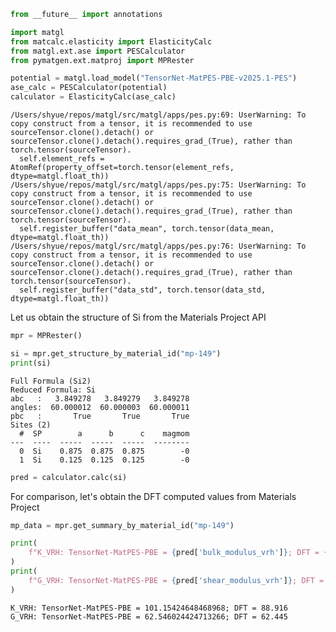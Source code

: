 ```python
from __future__ import annotations

import matgl
from matcalc.elasticity import ElasticityCalc
from matgl.ext.ase import PESCalculator
from pymatgen.ext.matproj import MPRester

potential = matgl.load_model("TensorNet-MatPES-PBE-v2025.1-PES")
ase_calc = PESCalculator(potential)
calculator = ElasticityCalc(ase_calc)
```

    /Users/shyue/repos/matgl/src/matgl/apps/pes.py:69: UserWarning: To copy construct from a tensor, it is recommended to use sourceTensor.clone().detach() or sourceTensor.clone().detach().requires_grad_(True), rather than torch.tensor(sourceTensor).
      self.element_refs = AtomRef(property_offset=torch.tensor(element_refs, dtype=matgl.float_th))
    /Users/shyue/repos/matgl/src/matgl/apps/pes.py:75: UserWarning: To copy construct from a tensor, it is recommended to use sourceTensor.clone().detach() or sourceTensor.clone().detach().requires_grad_(True), rather than torch.tensor(sourceTensor).
      self.register_buffer("data_mean", torch.tensor(data_mean, dtype=matgl.float_th))
    /Users/shyue/repos/matgl/src/matgl/apps/pes.py:76: UserWarning: To copy construct from a tensor, it is recommended to use sourceTensor.clone().detach() or sourceTensor.clone().detach().requires_grad_(True), rather than torch.tensor(sourceTensor).
      self.register_buffer("data_std", torch.tensor(data_std, dtype=matgl.float_th))


Let us obtain the structure of Si from the Materials Project API


```python
mpr = MPRester()
```


```python
si = mpr.get_structure_by_material_id("mp-149")
print(si)
```

    Full Formula (Si2)
    Reduced Formula: Si
    abc   :   3.849278   3.849279   3.849278
    angles:  60.000012  60.000003  60.000011
    pbc   :       True       True       True
    Sites (2)
      #  SP        a      b      c    magmom
    ---  ----  -----  -----  -----  --------
      0  Si    0.875  0.875  0.875        -0
      1  Si    0.125  0.125  0.125        -0



```python
pred = calculator.calc(si)
```

For comparison, let's obtain the DFT computed values from Materials Project


```python
mp_data = mpr.get_summary_by_material_id("mp-149")
```


```python
print(
    f"K_VRH: TensorNet-MatPES-PBE = {pred['bulk_modulus_vrh']}; DFT = {mp_data['bulk_modulus']['vrh']}"
)
print(
    f"G_VRH: TensorNet-MatPES-PBE = {pred['shear_modulus_vrh']}; DFT = {mp_data['shear_modulus']['vrh']}"
)
```

    K_VRH: TensorNet-MatPES-PBE = 101.15424648468968; DFT = 88.916
    G_VRH: TensorNet-MatPES-PBE = 62.546024424713266; DFT = 62.445
